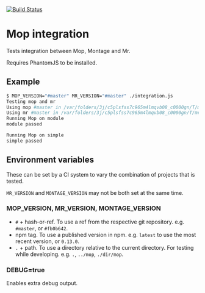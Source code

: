 [![Build Status](https://travis-ci.org/montagejs/mop-integration.png?branch=master)](http://travis-ci.org/montagejs/mop-integration)

Mop integration
===============

Tests integration between Mop, Montage and Mr.

Requires PhantomJS to be installed.

## Example

```bash
$ MOP_VERSION="#master" MR_VERSION="#master" ./integration.js
Testing mop and mr
Using mop #master in /var/folders/3j/c5plsfss7c965m4lmqvb08_c0000gn/T/mop113626-36934-1ilejy5/node_modules/mop
Using mr #master in /var/folders/3j/c5plsfss7c965m4lmqvb08_c0000gn/T/mr113626-36934-1jetamr/node_modules/mr
Running Mop on module
module passed

Running Mop on simple
simple passed
```

## Environment variables

These can be set by a CI system to vary the combination of projects that is tested.

`MR_VERSION` and `MONTAGE_VERSION` may not be both set at the same time.

### MOP_VERSION, MR_VERSION, MONTAGE_VERSION

 - `#` + hash-or-ref. To use a ref from the respective git repository.
   e.g. `#master`, or `#fb0b642`.
 - npm tag. To use a published version in npm.
   e.g. `latest` to use the most recent version, or `0.13.0`.
 - `.` + path. To use a directory relative to the current directory. For
   testing while developing. e.g. `.`, `../mop`, `./dir/mop`.

### DEBUG=true

Enables extra debug output.
